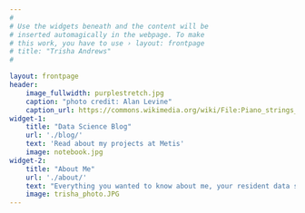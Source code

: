 ```yaml
---
#
# Use the widgets beneath and the content will be
# inserted automagically in the webpage. To make
# this work, you have to use › layout: frontpage
# title: "Trisha Andrews"
#

layout: frontpage
header:
    image_fullwidth: purplestretch.jpg
    caption: "photo credit: Alan Levine"
    caption_url: https://commons.wikimedia.org/wiki/File:Piano_strings_6.jpg
widget-1:
    title: "Data Science Blog"
    url: './blog/'
    text: 'Read about my projects at Metis'
    image: notebook.jpg
widget-2:
    title: "About Me"
    url: './about/'
    text: "Everything you wanted to know about me, your resident data scientist and blogger"
    image: trisha_photo.JPG
---
```


